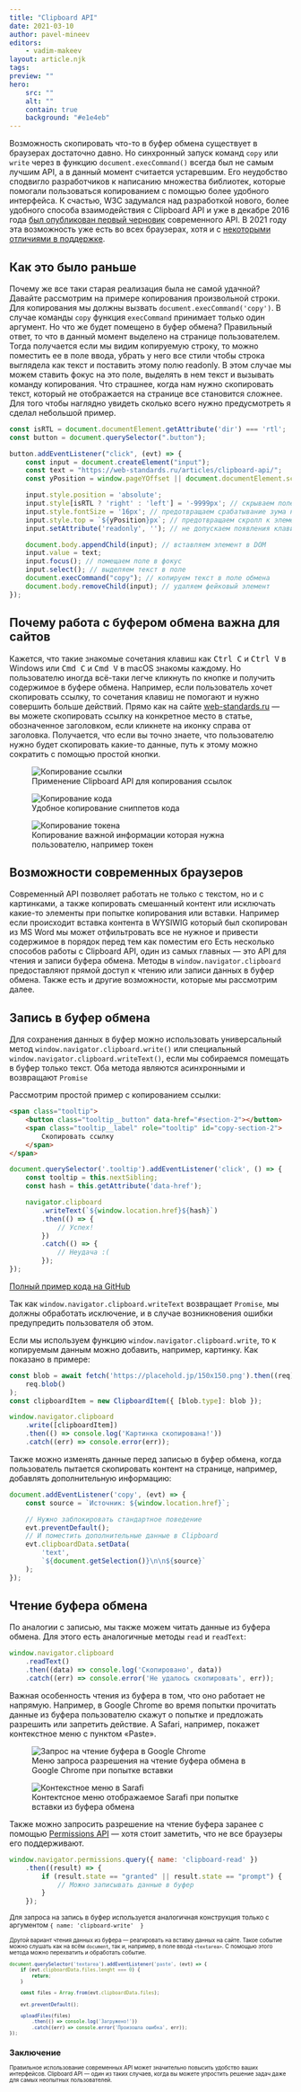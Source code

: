 ```yaml
---
title: "Clipboard API"
date: 2021-03-10
author: pavel-mineev
editors:
    - vadim-makeev
layout: article.njk
tags:
preview: ""
hero:
    src: ""
    alt: ""
    contain: true
    background: "#e1e4eb"
---
```


Возможность скопировать что-то в буфер обмена существует в браузерах достаточно давно. Но синхронный запуск команд `copy` или `write` через в функцию `document.execCommand()` всегда был не самым лучшим API, а в данный момент считается устаревшим. Его неудобство сподвигло разработчиков к написанию множества библиотек, которые помогали пользоваться копированием с помощью более удобного интерфейса. К счастью, W3C задумался над разработкой нового, более удобного способа взаимодействия с Clipboard API и уже в декабре 2016 года [был опубликован первый черновик](https://github.com/w3c/clipboard-apis/commit/3ffdbba8580e0096aa7d492d49e1309001d25162) современного API. В 2021 году эта возможность уже есть во всех браузерах, хотя и с [некоторыми отличиями в поддержке](https://caniuse.com/async-clipboard).

## Как это было раньше

Почему же все таки старая реализация была не самой удачной? Давайте рассмотрим на примере копирования произвольной строки. Для копирования мы должны вызвать `document.execCommand('copy')`. В случае команды `copy` функция `execCommand` принимает только один аргумент. Но что же будет помещено в буфер обмена? Правильный ответ, то что в данный момент выделено на странице пользователем. Тогда получается если мы видим копируемую строку, то можно поместить ее в поле ввода, убрать у него все стили чтобы строка выглядела как текст и поставить этому полю readonly. В этом случае мы можем ставить фокус на это поле, выделять в нем текст и вызывать команду копирования. Что страшнее, когда нам нужно скопировать текст, который не отображается на странице все становится сложнее. Для того чтобы наглядно увидеть сколько всего нужно предусмотреть я сделал небольшой пример.

```js
const isRTL = document.documentElement.getAttribute('dir') === 'rtl';
const button = document.querySelector(".button");

button.addEventListener("click", (evt) => {
    const input = document.createElement("input");
    const text = "https://web-standards.ru/articles/clipboard-api/";
    const yPosition = window.pageYOffset || document.documentElement.scrollTop;

    input.style.position = 'absolute';
    input.style[isRTL ? 'right' : 'left'] = '-9999px'; // скрываем поле за краями экрана в завивимости от направления текста в текущей локали
    input.style.fontSize = '16px'; // предотвращаем срабатывание зума на iOS
    input.style.top = `${yPosition}px`; // предотвращаем скролл к элементу
    input.setAttribute('readonly', ''); // не допускаем появления клавиатуры на мобильных девайсвх

    document.body.appendChild(input); // вставляем элемент в DOM
    input.value = text;
    input.focus(); // помещаем поле в фокус
    input.select(); // выделяем текст в поле
    document.execCommand("copy"); // копируем текст в поле обмена
    document.body.removeChild(input); // удаляем фейковый элемент
});
```

## Почему работа с буфером обмена важна для сайтов

Кажется, что такие знакомые сочетания клавиш как <kbd>Ctrl C</kbd> и <kbd>Ctrl V</kbd> в Windows или <kbd>Cmd C</kbd> и <kbd>Cmd V</kbd> в macOS знакомы каждому. Но пользователю иногда всё-таки легче кликнуть по кнопке и получить содержимое в буфере обмена. Например, если пользователь хочет скопировать ссылку, то сочетания клавиш не помогают и нужно совершить больше действий. Прямо как на сайте [web-standards.ru](https://web-standards.ru) — вы можете скопировать ссылку на конкретное место в статье, обозначенное заголовком, если кликнете на иконку справа от заголовка. Получается, что если вы точно знаете, что пользователю нужно будет скопировать какие-то данные, путь к этому можно сократить с помощью простой кнопки.

<figure>
    <img src="images/copy-link.png" alt="Копирование ссылки">
    <figcaption>
        Применение Clipboard API для копирования ссылок
    </figcaption>
</figure>

<figure>
    <img src="images/copy-code.png" alt="Копирование кода">
    <figcaption>
        Удобное копирование сниппетов кода
    </figcaption>
</figure>

<figure>
    <img src="images/copy-token.png" alt="Копирование токена">
    <figcaption>
        Копирование важной информации которая нужна пользователю, например токен
    </figcaption>
</figure>


## Возможности современных браузеров

Современный API позволяет работать не только с текстом, но и с картинками, а также копировать смешанный контент или исключать какие-то элементы при попытке копирования или вставки. Например если происходит вставка контента в WYSIWIG который был скопирован из MS Word мы может отфильтровать все не нужное и привести содержимое в порядок перед тем как поместим его  Есть несколько способов работы с Clipboard API, один из самых главных — это API для чтения и записи буфера обмена. Методы в `window.navigator.clipboard` предоставляют прямой доступ к чтению или записи данных в буфер обмена. Также есть и другие возможности, которые мы рассмотрим далее.

## Запись в буфер обмена

Для сохранения данных в буфер можно использовать универсальный метод `window.navigator.clipboard.write()` или специальный `window.navigator.clipboard.writeText()`, если мы собираемся помещать в буфер только текст. Оба метода являются асинхронными и возвращают `Promise`

Рассмотрим простой пример с копированием ссылки:

```html
<span class="tooltip">
    <button class="tooltip__button" data-href="#section-2"></button>
    <span class="tooltip__label" role="tooltip" id="copy-section-2">
        Скопировать ссылку
    </span>
</span>
```

```js
document.querySelector('.tooltip').addEventListener('click', () => {
    const tooltip = this.nextSibling;
    const hash = this.getAttribute('data-href');

    navigator.clipboard
        .writeText(`${window.location.href}${hash}`)
        .then(() => {
            // Успех!
        })
        .catch(() => {
            // Неудача :(
        });
});
```

[Полный пример кода на GitHub](https://github.com/web-standards-ru/web-standards.ru/blob/master/src/scripts/modules/copy-link.js)

Так как `window.navigator.clipboard.writeText` возвращает `Promise`, мы должны обработать исключение, и в случае возникновения ошибки предупредить пользователя об этом.

Если мы используем функцию `window.navigator.clipboard.write`, то к копируемым данным можно добавить, например, картинку. Как показано в примере:

```js
const blob = await fetch('https://placehold.jp/150x150.png').then((req) =>
    req.blob()
);
const clipboardItem = new ClipboardItem({ [blob.type]: blob });

window.navigator.clipboard
    .write([clipboardItem])
    .then(() => console.log('Картинка скопирована!'))
    .catch((err) => console.error(err));
```

Также можно изменять данные перед записью в буфер обмена, когда пользователь пытается скопировать контент на странице, например, добавлять дополнительную информацию:

```js
document.addEventListener('copy', (evt) => {
    const source = `Источник: ${window.location.href}`;

    // Нужно заблокировать стандартное поведение
    evt.preventDefault();
    // И поместить дополнительные данные в Clipboard
    evt.clipboardData.setData(
        'text',
        `${document.getSelection()}\n\n${source}`
    );
});
```

## Чтение буфера обмена

По аналогии с записью, мы также можем читать данные из буфера обмена. Для этого есть аналогичные методы `read` и `readText`:

```js
window.navigator.clipboard
    .readText()
    .then((data) => console.log('Скопировано', data))
    .catch((err) => console.error('Не удалось скопировать', err));
```

Важная особенность чтения из буфера в том, что оно работает не напрямую. Например, в Google Chrome во время попытки прочитать данные из буфера пользователю скажут о попытке и предложать разрешить или запретить действие. А Safari, например, покажет контекстное меню с пунктом «Paste».

<figure>
    <img src="images/chrome-permissions.png" alt="Запрос на чтение буфера в Google Chrome">
    <figcaption>
        Меню запроса разрешения на чтение буфера обмена в Google Chrome при попытке вставки
    </figcaption>
</figure>

<figure>
    <img src="images/safari-context-menu.png" alt="Контекстное меню в Sarafi">
    <figcaption>
        Контектсное меню отображаемое Sarafi при попытке вставки из буфера обмена
    </figcaption>
</figure>

Также можно запросить разрешение на чтение буфера заранее с помощью [Permissions API](https://developer.mozilla.org/en-US/docs/Web/API/Permissions_API) — хотя стоит заметить, что не все браузеры его поддерживают.

```js
window.navigator.permissions.query({ name: 'clipboard-read' })
    .then((result) => {
        if (result.state == "granted" || result.state == "prompt") {
            // Можно записывать данные в буфер
        }
    });
```

<small>Для запроса на запись в буфер используется аналогичная конструкция только с аргументом `{ name: 'clipboard-write'  }`<small>

Другой вариант чтения данных из буфера — реагировать на вставку данных на сайте. Такое событие можно слушать как на всём `document`, так и, например, в поле ввода `<textarea>`. С помощью этого метода можно перехватить и обработать событие.

```js
document.querySelector('textarea').addEventListener('paste', (evt) => {
    if (evt.clipboardData.files.lenght === 0) {
        return;
    }

    const files = Array.from(evt.clipboardData.files);

    evt.preventDefault();

    uploadFiles(files)
        .then(() => console.log('Загружено!'))
        .catch((err) => console.error('Произошла ошибка', err));
});
```

## Заключение

Правильное использование современных API может значительно повысить удобство ваших интерфейсов. Clipboard API — один из таких случаев, когда вы можете упростить решение задач даже для самых неопытных пользователей.
